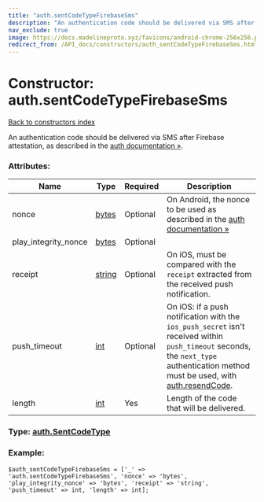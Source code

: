 ```yaml
---
title: "auth.sentCodeTypeFirebaseSms"
description: "An authentication code should be delivered via SMS after Firebase attestation, as described in the auth documentation »."
nav_exclude: true
image: https://docs.madelineproto.xyz/favicons/android-chrome-256x256.png
redirect_from: /API_docs/constructors/auth_sentCodeTypeFirebaseSms.html
---
```

# Constructor: auth.sentCodeTypeFirebaseSms  
[Back to constructors index](/API_docs/constructors/index.html)



An authentication code should be delivered via SMS after Firebase attestation, as described in the [auth documentation »](https://core.telegram.org/api/auth).

### Attributes:

| Name     |    Type       | Required | Description |
|----------|---------------|----------|-------------|
|nonce|[bytes](/API_docs/types/bytes.html) | Optional|On Android, the nonce to be used as described in the [auth documentation »](https://core.telegram.org/api/auth)|
|play\_integrity\_nonce|[bytes](/API_docs/types/bytes.html) | Optional|
|receipt|[string](/API_docs/types/string.html) | Optional|On iOS, must be compared with the `receipt` extracted from the received push notification.|
|push\_timeout|[int](/API_docs/types/int.html) | Optional|On iOS: if a push notification with the `ios_push_secret` isn't received within `push_timeout` seconds, the `next_type` authentication method must be used, with [auth.resendCode](../methods/auth.resendCode.html).|
|length|[int](/API_docs/types/int.html) | Yes|Length of the code that will be delivered.|



### Type: [auth.SentCodeType](/API_docs/types/auth.SentCodeType.html)


### Example:

```
$auth_sentCodeTypeFirebaseSms = ['_' => 'auth.sentCodeTypeFirebaseSms', 'nonce' => 'bytes', 'play_integrity_nonce' => 'bytes', 'receipt' => 'string', 'push_timeout' => int, 'length' => int];
```  
